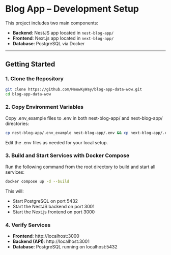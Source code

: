 # Blog App – Development Setup

This project includes two main components:

- **Backend**: NestJS app located in `nest-blog-app/`
- **Frontend**: Next.js app located in `next-blog-app/`
- **Database**: PostgreSQL via Docker

---

## Getting Started

### 1. Clone the Repository

```bash
git clone https://github.com/MeowKyWay/blog-app-data-wow.git
cd blog-app-data-wow
```

### 2. Copy Environment Variables

Copy .env_example files to .env in both nest-blog-app/ and next-blog-app/ directories:
```bash
cp nest-blog-app/.env_example nest-blog-app/.env && cp next-blog-app/.env_example next-blog-app/.env
```
Edit the .env files as needed for your local setup.

### 3. Build and Start Services with Docker Compose

Run the following command from the root directory to build and start all services:
```bash
docker compose up -d --build
```
This will:
-	Start PostgreSQL on port 5432  
-	Start the NestJS backend on port 3001  
-	Start the Next.js frontend on port 3000  

### 4. Verify Services
-	**Frontend**: http://localhost:3000  
-	**Backend (API)**: http://localhost:3001  
-	**Database**: PostgreSQL running on localhost:5432  
